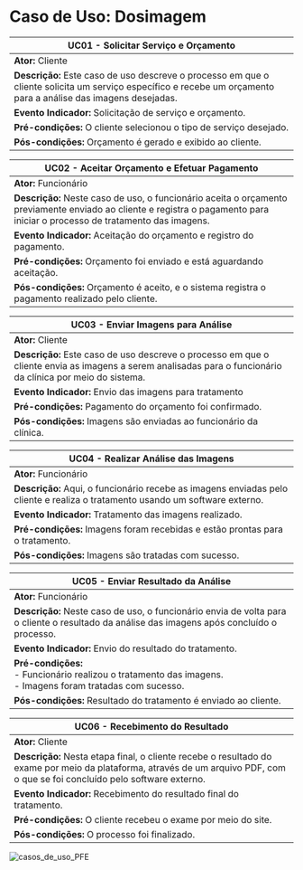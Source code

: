 # Caso de Uso: Dosimagem

| **UC01 - Solicitar Serviço e Orçamento** |
|---|
| **Ator:** Cliente |
| **Descrição:** Este caso de uso descreve o processo em que o cliente solicita um serviço específico e recebe um orçamento para a análise das imagens desejadas. |
| **Evento Indicador:** Solicitação de serviço e orçamento. |
| **Pré-condições:**  O cliente selecionou o tipo de serviço desejado. |
| **Pós-condições:** Orçamento é gerado e exibido ao cliente. |

| **UC02 - Aceitar Orçamento e Efetuar Pagamento** |
|---|
| **Ator:** Funcionário |
| **Descrição:** Neste caso de uso, o funcionário aceita o orçamento previamente enviado ao cliente e registra o pagamento para iniciar o processo de tratamento das imagens. |
| **Evento Indicador:** Aceitação do orçamento e registro do pagamento. |
| **Pré-condições:**  Orçamento foi enviado e está aguardando aceitação. |
| **Pós-condições:** Orçamento é aceito, e o sistema registra o pagamento realizado pelo cliente. |

| **UC03 - Enviar Imagens para Análise** |
|---|
| **Ator:** Cliente |
| **Descrição:** Este caso de uso descreve o processo em que o cliente envia as imagens a serem analisadas para o funcionário da clínica por meio do sistema. |
| **Evento Indicador:** Envio das imagens para tratamento |
| **Pré-condições:**  Pagamento do orçamento foi confirmado. |
| **Pós-condições:** Imagens são enviadas ao funcionário da clínica. |

| **UC04 - Realizar Análise das Imagens** |
|---|
| **Ator:** Funcionário |
| **Descrição:** Aqui, o funcionário recebe as imagens enviadas pelo cliente e realiza o tratamento usando um software externo. |
| **Evento Indicador:** Tratamento das imagens realizado. |
| **Pré-condições:**  Imagens foram recebidas e estão prontas para o tratamento. |
| **Pós-condições:** Imagens são tratadas com sucesso. |

| **UC05 - Enviar Resultado da Análise** |
|---|
| **Ator:** Funcionário |
| **Descrição:** Neste caso de uso, o funcionário envia de volta para o cliente o resultado da análise das imagens após concluído o processo. |
| **Evento Indicador:** Envio do resultado do tratamento. |
| **Pré-condições:** <br> - Funcionário realizou o tratamento das imagens. <br> - Imagens foram tratadas com sucesso. |
| **Pós-condições:** Resultado do tratamento é enviado ao cliente. |

| **UC06 - Recebimento do Resultado** |
|---|
| **Ator:** Cliente |
| **Descrição:** Nesta etapa final, o cliente recebe o resultado do exame por meio da plataforma, através de um arquivo PDF, com o que se foi concluído pelo software externo. |
| **Evento Indicador:** Recebimento do resultado final do tratamento. |
| **Pré-condições:**  O cliente recebeu o exame por meio do site. |
| **Pós-condições:** O processo foi finalizado. |




![casos_de_uso_PFE](https://github.com/Maffezzoli/Projeto-Front-End-2024/assets/116568541/3526dcda-7864-43b8-9d22-c22700210c95)

